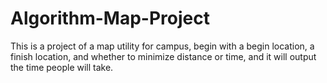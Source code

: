 # Algorithm-Map-Project
This is a project of a map utility for campus, begin with a begin location, a finish location, and whether to minimize distance or time, and it will output the time people will take.
